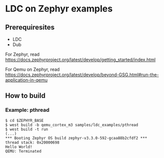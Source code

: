 # LDC on Zephyr examples

## Prerequiresites

- LDC
- Dub

For Zephyr, read https://docs.zephyrproject.org/latest/develop/getting_started/index.html

For Qemu on Zephyr, read https://docs.zephyrproject.org/latest/develop/beyond-GSG.html#run-the-application-in-qemu

## How to build

### Example: pthread

```console
$ cd $ZEPHYR_BASE
$ west build -b qemu_cortex_m3 samples/ldc_examples/pthread
$ west build -t run
(...)
*** Booting Zephyr OS build zephyr-v3.3.0-592-gcaa88b2cfdf2 ***
thread stack: 0x20000698
Hello World!
QEMU: Terminated
```
